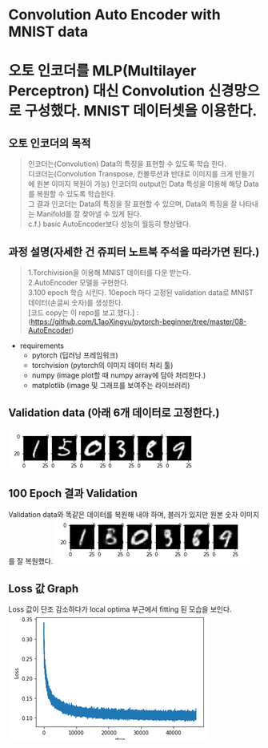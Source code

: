 # Convolution Auto Encoder with MNIST data
오토 인코더를 MLP(Multilayer Perceptron) 대신 Convolution 신경망으로 구성했다. MNIST 데이터셋을 이용한다.
=

오토 인코더의 목적
-
>인코더는(Convolution) Data의 특징을 표현할 수 있도록 학습 한다.   
>디코더는(Convolution Transpose, 컨볼루션과 반대로 이미지를 크게 만들기에 원본 이미지 복원이 가능) 인코더의 output인 Data 특성을 이용해 해당 Data를 복원할 수 있도록 학습한다.   
>그 결과 인코더는 Data의 특징을 잘 표현할 수 있으며, Data의 특징을 잘 나타내는 Manifold를 잘 찾아낼 수 있게 된다.   
>c.f.) basic AutoEncoder보다 성능이 월등히 향상됐다.  

과정 설명(자세한 건 쥬피터 노트북 주석을 따라가면 된다.)
-
>1.Torchivision을 이용해 MNIST 데이터를 다운 받는다.   
>2.AutoEncoder 모델을 구현한다.    
>3.100 epoch 학습 시킨다. 10epoch 마다 고정된 validation data로 MNIST 데이터(손글씨 숫자)를 생성한다.   
>[코드 copy는 이 repo를 보고 했다.] : (https://github.com/L1aoXingyu/pytorch-beginner/tree/master/08-AutoEncoder)   

- requirements
  - pytorch (딥러닝 프레임워크)   
  - torchvision (pytorch의 이미지 데이터 처리 툴)
  - numpy (image plot할 때 numpy array에 담아 처리한다.)
  - matplotlib (image 및 그래프를 보여주는 라이브러리)

Validation data (아래 6개 데이터로 고정한다.)
-
![](./validationdata.png)

100 Epoch 결과 Validation
-
Validation data와 똑같은 데이터를 복원해 내야 하며, 블러가 있지만 원본 숫자 이미지를 잘 복원했다.
![](./evaluate_100epoch.png)

Loss 값 Graph
-
Loss 값이 단조 감소하다가 local optima 부근에서 fitting 된 모습을 보인다.   
![](./loss.png)
